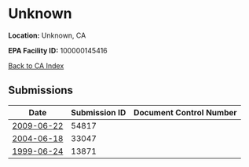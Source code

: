 # Unknown

**Location:** Unknown, CA

**EPA Facility ID:** 100000145416

[Back to CA Index](../../index.md)

## Submissions

| Date | Submission ID | Document Control Number |
|------|--------------|-------------------------|
| [2009-06-22](submissions/54817.md) | 54817 |  |
| [2004-06-18](submissions/33047.md) | 33047 |  |
| [1999-06-24](submissions/13871.md) | 13871 |  |

